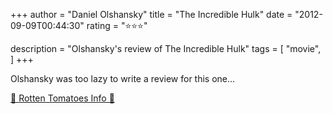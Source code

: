 +++
author = "Daniel Olshansky"
title = "The Incredible Hulk"
date = "2012-09-09T00:44:30"
rating = "⭐⭐⭐"

description = "Olshansky's review of The Incredible Hulk"
tags = [
    "movie",
]
+++


Olshansky was too lazy to write a review for this one...

[🍅 Rotten Tomatoes Info 🍅](https://www.rottentomatoes.com//m/the_incredible_hulk)